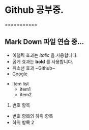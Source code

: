 # Github 공부중.
===========
## Mark Down 파일 연습 중...

- 이탤릭 효과는 *italic* 을 사용합니다.
- 굵게 효과는 __bold__ 를 사용합니다.
- 취소선 효과 ~Github~ 
- [Google](https://google.com/) 

* Item list
  - item1
  - item2
  
1. 번호 항목
  - 번호 항복의 하위 항목
  - 하위 항목 2
  
